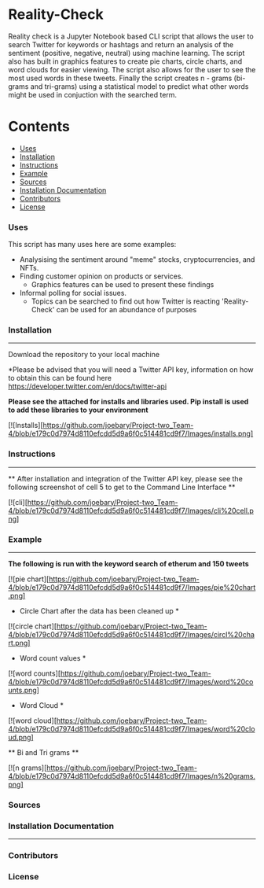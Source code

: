 # Reality-Check 



Reality check is a Jupyter Notebook based CLI script that allows the user to search Twitter for keywords or hashtags and return an analysis of the sentiment (positive, negative, neutral) using machine learning. The script also has built in graphics features to create pie charts, circle charts, and word clouds for easier viewing. The script also allows for the user to see the most used words in these tweets. Finally the script creates n - grams (bi-grams and tri-grams) using a statistical model to predict what other words might be used in conjuction with the searched term.

Contents
========

 * [Uses](#Uses)
 * [Installation](#installation)
 * [Instructions](#Instructions)
 * [Example](#Example)
 * [Sources](#sources)
 * [Installation Documentation](#installation-documentation)
 * [Contributors](#contributors)
 * [License](#license)

### Uses

This script has many uses here are some examples:

+ Analysising the sentiment around "meme" stocks, cryptocurrencies, and NFTs.
+ Finding customer opinion on products or services.
  + Graphics features can be used to present these findings   
+ Informal polling for social issues.
  + Topics can be searched to find out how Twitter is reacting 
'Reality-Check' can be used for an abundance of purposes

### Installation
---
Download the repository to your local machine

*Please be advised that you will need a Twitter API key, information on how to obtain this can be found here https://developer.twitter.com/en/docs/twitter-api 

**Please see the attached for installs and libraries used. Pip install is used to add these libraries to your environment**

[![Installs][https://github.com/joebary/Project-two_Team-4/blob/e179c0d7974d8110efcdd5d9a6f0c514481cd9f7/Images/installs.png]


### Instructions
---
** After installation and integration of the Twitter API key, please see the following screenshot of cell 5 to get to the Command Line Interface **

[![cli][https://github.com/joebary/Project-two_Team-4/blob/e179c0d7974d8110efcdd5d9a6f0c514481cd9f7/Images/cli%20cell.png]


### Example
---

**The following is run with the keyword search of etherum and 150 tweets**

[![pie chart][https://github.com/joebary/Project-two_Team-4/blob/e179c0d7974d8110efcdd5d9a6f0c514481cd9f7/Images/pie%20chart.png]

* Circle Chart after the data has been cleaned up * 

[![circle chart][https://github.com/joebary/Project-two_Team-4/blob/e179c0d7974d8110efcdd5d9a6f0c514481cd9f7/Images/circl%20chart.png]

* Word count values *

[![word counts][https://github.com/joebary/Project-two_Team-4/blob/e179c0d7974d8110efcdd5d9a6f0c514481cd9f7/Images/word%20counts.png]

* Word Cloud *

[![word cloud][https://github.com/joebary/Project-two_Team-4/blob/e179c0d7974d8110efcdd5d9a6f0c514481cd9f7/Images/word%20cloud.png]

** Bi and Tri grams **

[![n grams][https://github.com/joebary/Project-two_Team-4/blob/e179c0d7974d8110efcdd5d9a6f0c514481cd9f7/Images/n%20grams.png]





### Sources



### Installation Documentation
---


### Contributors


### License
